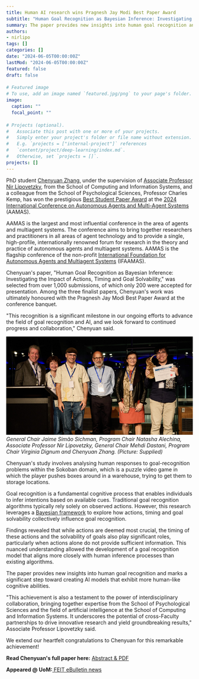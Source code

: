```yaml
---
title: Human AI research wins Pragnesh Jay Modi Best Paper Award
subtitle: "Human Goal Recognition as Bayesian Inference: Investigating the Impact of Actions, Timing and Goal Solvability"
summary: The paper provides new insights into human goal recognition and marks a significant step toward creating AI models that exhibit more human-like cognitive abilities.
authors:
- nirlipo
tags: []
categories: []
date: "2024-06-05T00:00:00Z"
lastMod: "2024-06-05T00:00:00Z"
featured: false
draft: false

# Featured image
# To use, add an image named `featured.jpg/png` to your page's folder. 
image:
  caption: ""
  focal_point: ""

# Projects (optional).
#   Associate this post with one or more of your projects.
#   Simply enter your project's folder or file name without extension.
#   E.g. `projects = ["internal-project"]` references 
#   `content/project/deep-learning/index.md`.
#   Otherwise, set `projects = []`.
projects: []
---
```



PhD student [Chenyuan Zhang,](https://cis.unimelb.edu.au/people/students/chenyuan-zhang) under the supervision of [Associate Professor Nir Lipovetzky](https://findanexpert.unimelb.edu.au/profile/565558-nir-lipovetzky), from the School of Computing and Information Systems, and a colleague from the School of Psychological Sciences, Professor Charles Kemp, has won the prestigious [Best Student Paper Award](https://www.aamas2024-conference.auckland.ac.nz/awards/best-paper-awards/) at the [2024 International Conference on Autonomous Agents and Multi-Agent Systems](https://www.aamas2024-conference.auckland.ac.nz/) (AAMAS).

AAMAS is the largest and most influential conference in the area of agents and multiagent systems. The conference aims to bring together researchers and practitioners in all areas of agent technology and to provide a single, high-profile, internationally renowned forum for research in the theory and practice of autonomous agents and multiagent systems. AAMAS is the flagship conference of the non-profit [International Foundation for Autonomous Agents and Multiagent Systems](https://www.ifaamas.org/) (IFAAMAS).

Chenyuan's paper, "Human Goal Recognition as Bayesian Inference: Investigating the Impact of Actions, Timing and Goal Solvability," was selected from over 1,000 submissions, of which only 200 were accepted for presentation. Among the three finalist papers, Chenyuan's work was ultimately honoured with the Pragnesh Jay Modi Best Paper Award at the conference banquet.

"This recognition is a significant milestone in our ongoing efforts to advance the field of goal recognition and AI, and we look forward to continued progress and collaboration," Chenyuan said.


![png](./AAMAS-2024.png) _General Chair Jaime Simão Sichman, Program Chair Natasha Alechina, Associate Professor Nir Lipovetzky, General Chair Mehdi Dastani, Program Chair Virginia Dignum and Chenyuan Zhang. (Picture: Supplied)_

Chenyuan's study involves analysing human responses to goal-recognition problems within the Sokoban domain, which is a puzzle video game in which the player pushes boxes around in a warehouse, trying to get them to storage locations.

Goal recognition is a fundamental cognitive process that enables individuals to infer intentions based on available cues. Traditional goal recognition algorithms typically rely solely on observed actions. However, this research leverages a [Bayesian framework](https://www.sciencedirect.com/topics/computer-science/bayesian-framework) to explore how actions, timing and goal solvability collectively influence goal recognition.

Findings revealed that while actions are deemed most crucial, the timing of these actions and the solvability of goals also play significant roles, particularly when actions alone do not provide sufficient information. This nuanced understanding allowed the development of a goal recognition model that aligns more closely with human inference processes than existing algorithms.

The paper provides new insights into human goal recognition and marks a significant step toward creating AI models that exhibit more human-like cognitive abilities.

"This achievement is also a testament to the power of interdisciplinary collaboration, bringing together expertise from the School of Psychological Sciences and the field of artificial intelligence at the School of Computing and Information Systems. It underscores the potential of cross-Faculty partnerships to drive innovative research and yield groundbreaking results," Associate Professor Lipovetzky said.

We extend our heartfelt congratulations to Chenyuan for this remarkable achievement!

**Read Chenyuan's full paper here:** [Abstract & PDF](/publication/zhang-2024-human)

**Appeared @ UoM:**[ FEIT eBulletin news](https://staff.unimelb.edu.au/engineering/news)
